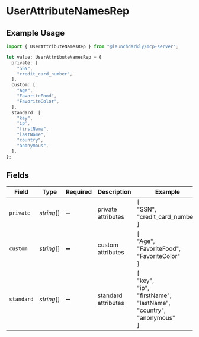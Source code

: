 # UserAttributeNamesRep

## Example Usage

```typescript
import { UserAttributeNamesRep } from "@launchdarkly/mcp-server";

let value: UserAttributeNamesRep = {
  private: [
    "SSN",
    "credit_card_number",
  ],
  custom: [
    "Age",
    "FavoriteFood",
    "FavoriteColor",
  ],
  standard: [
    "key",
    "ip",
    "firstName",
    "lastName",
    "country",
    "anonymous",
  ],
};
```

## Fields

| Field                                                            | Type                                                             | Required                                                         | Description                                                      | Example                                                          |
| ---------------------------------------------------------------- | ---------------------------------------------------------------- | ---------------------------------------------------------------- | ---------------------------------------------------------------- | ---------------------------------------------------------------- |
| `private`                                                        | *string*[]                                                       | :heavy_minus_sign:                                               | private attributes                                               | [<br/>"SSN",<br/>"credit_card_number"<br/>]                      |
| `custom`                                                         | *string*[]                                                       | :heavy_minus_sign:                                               | custom attributes                                                | [<br/>"Age",<br/>"FavoriteFood",<br/>"FavoriteColor"<br/>]       |
| `standard`                                                       | *string*[]                                                       | :heavy_minus_sign:                                               | standard attributes                                              | [<br/>"key",<br/>"ip",<br/>"firstName",<br/>"lastName",<br/>"country",<br/>"anonymous"<br/>] |